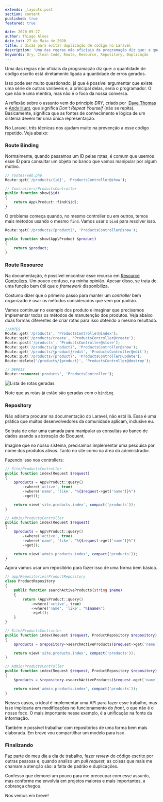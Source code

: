 ```yaml
---
extends: _layouts.post
section: content
published: true
featured: true

date: 2020-05-27
author: Thiago Alves
date_txt: 27 de Maio de 2020
title: 3 dicas para evitar duplicação de código no Laravel
description: 'Uma das regras não oficiais da programação diz que: a quantidade de código escrito está diretamente ligada a quantidade de erros gerados.' 
keywords: Dry, Clean Code, Route, Resource, Repository, Duplicação
---
```


Uma das regras não oficiais da programação diz que: a quantidade de código escrito está diretamente ligada a quantidade de erros gerados.

Isso pode ser muito questionado, já que é possível argumentar que existe uma série de outras variáveis e, a principal delas, seria o programador. O que não é uma mentira, mas não é o foco da nossa conversa.

A reflexão sobre o assunto vem do princípio _DRY_, criado por  [Dave Thomas](https://en.wikipedia.org/wiki/Dave_Thomas_(programmer)) e [Andy Hunt](https://en.wikipedia.org/wiki/Andy_Hunt_(author)), que significa _Don’t Repeat Yourself_ (não se repita). Basicamente, significa que as fontes de conhecimento e lógica de um sistema devem ter uma única representação.

No Laravel, três técnicas nos ajudam muito na prevenção a esse código repetido. Veja abaixo:

### Route Binding

Normalmente, quando passamos um ID pelas rotas, é comum que usemos esse ID para consultar um objeto no banco que vamos manipular por algum motivo.

```php
// routes/web.php
Route::get('/products/{id}', 'ProductsController@show');

// Controllers/ProductsController
public function show($id)
{
    return App\Product::find($id);
}
```

O problema começa quando, no mesmo controller ou em outros, temos mais métodos usando o mesmo `find`. Vamos usar o `bind` para resolver isso.

```php
Route::get('/products/{product}', 'ProductsController@show');

public function show(App\Product $product)
{
    return $product;
}
```

### Route Resource

Na documentação, é possível encontrar esse recurso em [Resource Controllers](https://laravel.com/docs/controllers#resource-controllers). Um pouco confuso, na minha opinião. Apesar disso, se trata de uma função bem útil que o _framework_ disponibiliza. 

Costumo dizer que o primeiro passo para manter um _controller_ bem organizado é usar os métodos considerados que vem por padrão.

Vamos continuar no exemplo dos produto e imaginar que precisamos implementar todos os métodos de manutenção dos produtos. Veja abaixo duas formas diferentes de criar rotas para isso obtendo o mesmo resultado.

```php
//ANTES
Route::get('/products', 'ProductsController@index');
Route::get('/products/create', 'ProductsController@create');
Route::post('/products', 'ProductsController@store');
Route::get('/products/{product}', 'ProductsController@show');
Route::get('/products/{product}/edit', 'ProductsController@edit');
Route::put('/products/{product}', 'ProductsController@update');
Route::delete('/products/{product}', 'ProductsController@destroy');

// DEPOIS
Route::resource('products', 'ProductsController');
```

<img src="/assets/images/post-dont-repeat-yourself/route-list.png" alt="Lista de rotas geradas"/>

Note que as rotas já estão são geradas com o `binding`.

### Repository

Não adianta procurar na documentação do Laravel, não está lá. Essa é uma prática que muitos desenvolvedores da comunidade aplicam, inclusive eu.

Se trata de criar uma camada para manipular as consultas ao banco de dados usando a abstração do Eloquent. 

Imagine que no nosso sistema, precisamos implementar uma pesquisa por nome dos produtos ativos. Tanto no site como na área do administrador.

Fazendo isso nos controllers:

```php
// Site/ProductsController
public function index(Request $request)
{
    $products = App\Product::query()
        ->where('active', true)
        ->where('name', 'like', "%{$request->get('name')}%")
        ->get();

    return view('site.products.index', compact('products'));
}

// Admin/ProductsController
public function index(Request $request)
{
    $products = App\Product::query()
        ->where('active', true)
        ->where('name', 'like', "%{$request->get('name')}%")
        ->get();

    return view('admin.products.index', compact('products'));
}
```

Agora vamos usar um repositório para fazer isso de uma forma bem básica.

```php
// app/Repositories/ProductRepository
class ProductRepository
{
    public function searchActiveProducts(string $name)
    {
        return \App\Product::query()
            ->where('active', true)
            ->where('name', 'like', "%$name%")
            ->get();
    }
}

// Site/ProductsController
public function index(Request $request, ProductRepository $repository)
{
    $products = $repository->searchActiveProducts($request->get('name'));

    return view('site.products.index', compact('products'));
}

// Admin/ProductsController
public function index(Request $request, ProductRepository $repository)
{
    $products = $repository->searchActiveProducts($request->get('name'));

    return view('admin.products.index', compact('products'));
}
```

Nesses casos, o ideal é implementar uma API para fazer esse trabalho, mas isso implicaria em modificações no funcionamento do _front_, o que não é o nosso foco. O mais importante nesse exemplo, é a unificação na fonte da informação.

Também é possível trabalhar com repositórios de uma forma bem mais elaborada. Em breve vou compartilhar um modelo para isso.

### Finalizando

Faz parte do meu dia a dia de trabalho, fazer _review_ do código escrito por outras pessoas e, quando analiso um _pull request_, as coisas que mais me chamam a atenção são: a falta de padrão e duplicações.

Confesso que demorei um pouco para me preocupar com esse assunto, mas conforme me envolvia em projetos maiores e mais importantes, a cobrança chegou.

Nos vemos em breve!
